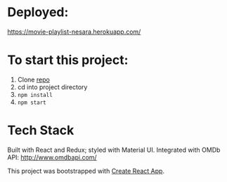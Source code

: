 # Deployed:

https://movie-playlist-nesara.herokuapp.com/

# To start this project:

1. Clone [repo](https://github.com/nesarazui/movie-playlist)
2. cd into project directory
3. `npm install`
4. `npm start`

# Tech Stack

Built with React and Redux; styled with Material UI.
Integrated with OMDb API: http://www.omdbapi.com/

This project was bootstrapped with [Create React App](https://github.com/facebook/create-react-app).
